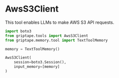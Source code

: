 # AwsS3Client

This tool enables LLMs to make AWS S3 API requests.

```python
import boto3
from griptape.tools import AwsS3Client
from griptape.memory.tool import TextToolMemory

memory = TextToolMemory()

AwsS3Client(
    session=boto3.Session(),
    input_memory=[memory]
)
```
